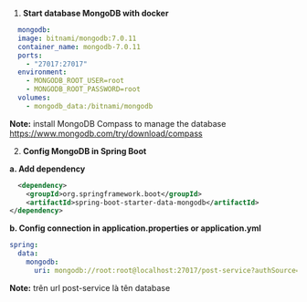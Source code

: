 1. **Start database MongoDB with docker**

```yml
  mongodb:
  image: bitnami/mongodb:7.0.11
  container_name: mongodb-7.0.11
  ports:
    - "27017:27017"
  environment:
    - MONGODB_ROOT_USER=root
    - MONGODB_ROOT_PASSWORD=root
  volumes:
    - mongodb_data:/bitnami/mongodb
```

**Note:** install MongoDB Compass to manage the database
https://www.mongodb.com/try/download/compass <br>

2. **Config MongoDB in Spring Boot**

**a. Add dependency**

```xml
  <dependency>
    <groupId>org.springframework.boot</groupId>
    <artifactId>spring-boot-starter-data-mongodb</artifactId>
</dependency>
```

**b. Config connection in application.properties or application.yml**

```yaml
spring:
  data:
    mongodb:
      uri: mongodb://root:root@localhost:27017/post-service?authSource=admin
```

**Note:** trên url post-service là tên database

